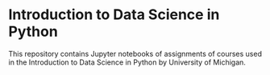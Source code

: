 # Introduction to Data Science in Python
This repository contains Jupyter notebooks of assignments of courses used in the Introduction to Data Science in Python by University of Michigan.
